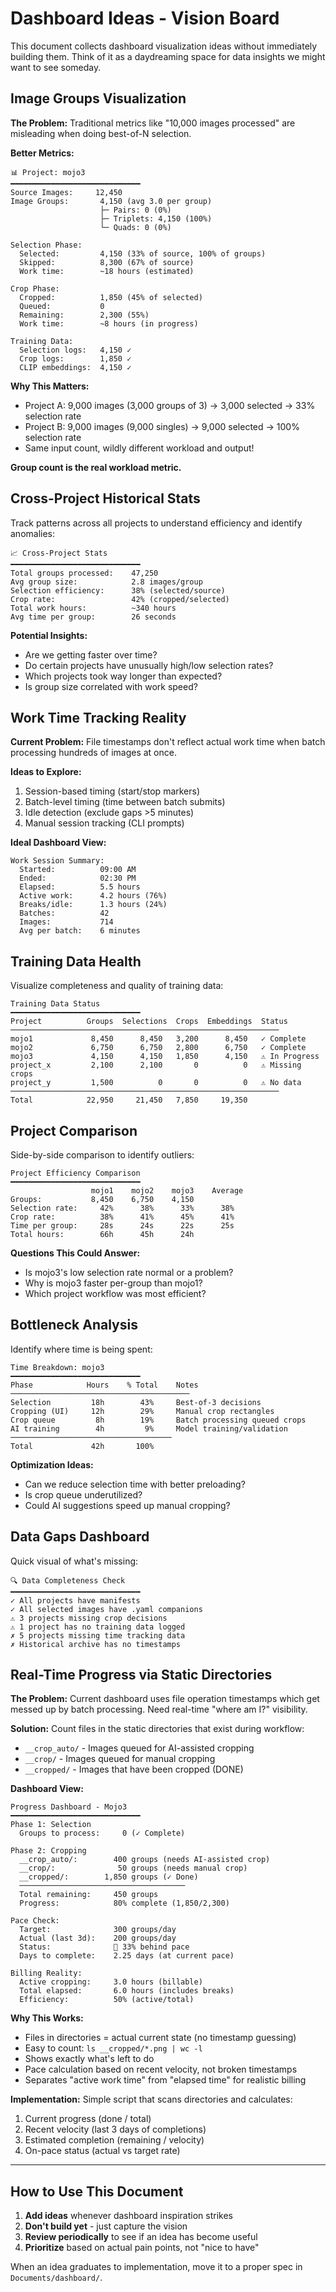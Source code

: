 # Dashboard Ideas - Vision Board

This document collects dashboard visualization ideas without immediately building them. Think of it as a daydreaming space for data insights we might want to see someday.

## Image Groups Visualization

**The Problem:** Traditional metrics like "10,000 images processed" are misleading when doing best-of-N selection.

**Better Metrics:**
```
📊 Project: mojo3
━━━━━━━━━━━━━━━━━━━━━━━━━━━━━
Source Images:     12,450
Image Groups:       4,150 (avg 3.0 per group)
                    ├─ Pairs: 0 (0%)
                    ├─ Triplets: 4,150 (100%)
                    └─ Quads: 0 (0%)

Selection Phase:
  Selected:         4,150 (33% of source, 100% of groups)
  Skipped:          8,300 (67% of source)
  Work time:        ~18 hours (estimated)

Crop Phase:
  Cropped:          1,850 (45% of selected)
  Queued:           0
  Remaining:        2,300 (55%)
  Work time:        ~8 hours (in progress)

Training Data:
  Selection logs:   4,150 ✓
  Crop logs:        1,850 ✓
  CLIP embeddings:  4,150 ✓
```

**Why This Matters:**
- Project A: 9,000 images (3,000 groups of 3) → 3,000 selected → 33% selection rate
- Project B: 9,000 images (9,000 singles) → 9,000 selected → 100% selection rate
- Same input count, wildly different workload and output!

**Group count is the real workload metric.**

## Cross-Project Historical Stats

Track patterns across all projects to understand efficiency and identify anomalies:

```
📈 Cross-Project Stats
━━━━━━━━━━━━━━━━━━━━━━━━━━━━━
Total groups processed:    47,250
Avg group size:            2.8 images/group
Selection efficiency:      38% (selected/source)
Crop rate:                 42% (cropped/selected)
Total work hours:          ~340 hours
Avg time per group:        26 seconds
```

**Potential Insights:**
- Are we getting faster over time?
- Do certain projects have unusually high/low selection rates?
- Which projects took way longer than expected?
- Is group size correlated with work speed?

## Work Time Tracking Reality

**Current Problem:** File timestamps don't reflect actual work time when batch processing hundreds of images at once.

**Ideas to Explore:**
1. Session-based timing (start/stop markers)
2. Batch-level timing (time between batch submits)
3. Idle detection (exclude gaps >5 minutes)
4. Manual session tracking (CLI prompts)

**Ideal Dashboard View:**
```
Work Session Summary:
  Started:          09:00 AM
  Ended:            02:30 PM
  Elapsed:          5.5 hours
  Active work:      4.2 hours (76%)
  Breaks/idle:      1.3 hours (24%)
  Batches:          42
  Images:           714
  Avg per batch:    6 minutes
```

## Training Data Health

Visualize completeness and quality of training data:

```
Training Data Status
━━━━━━━━━━━━━━━━━━━━━━━━━━━━━
Project          Groups  Selections  Crops  Embeddings  Status
────────────────────────────────────────────────────────────
mojo1             8,450      8,450   3,200      8,450   ✓ Complete
mojo2             6,750      6,750   2,800      6,750   ✓ Complete
mojo3             4,150      4,150   1,850      4,150   ⚠ In Progress
project_x         2,100      2,100       0          0   ⚠ Missing crops
project_y         1,500          0       0          0   ⚠ No data
────────────────────────────────────────────────────────────
Total            22,950     21,450   7,850     19,350
```

## Project Comparison

Side-by-side comparison to identify outliers:

```
Project Efficiency Comparison
━━━━━━━━━━━━━━━━━━━━━━━━━━━━━
                  mojo1    mojo2    mojo3    Average
Groups:           8,450    6,750    4,150
Selection rate:     42%      38%      33%      38%
Crop rate:          38%      41%      45%      41%
Time per group:     28s      24s      22s      25s
Total hours:        66h      45h      24h
```

**Questions This Could Answer:**
- Is mojo3's low selection rate normal or a problem?
- Why is mojo3 faster per-group than mojo1?
- Which project workflow was most efficient?

## Bottleneck Analysis

Identify where time is being spent:

```
Time Breakdown: mojo3
━━━━━━━━━━━━━━━━━━━━━━━━━━━━━
Phase            Hours    % Total    Notes
────────────────────────────────────────
Selection         18h        43%     Best-of-3 decisions
Cropping (UI)     12h        29%     Manual crop rectangles
Crop queue         8h        19%     Batch processing queued crops
AI training        4h         9%     Model training/validation
────────────────────────────────────
Total             42h       100%
```

**Optimization Ideas:**
- Can we reduce selection time with better preloading?
- Is crop queue underutilized?
- Could AI suggestions speed up manual cropping?

## Data Gaps Dashboard

Quick visual of what's missing:

```
🔍 Data Completeness Check
━━━━━━━━━━━━━━━━━━━━━━━━━━━━━
✓ All projects have manifests
✓ All selected images have .yaml companions
⚠ 3 projects missing crop decisions
⚠ 1 project has no training data logged
✗ 5 projects missing time tracking data
✗ Historical archive has no timestamps
```

## Real-Time Progress via Static Directories

**The Problem:** Current dashboard uses file operation timestamps which get messed up by batch processing. Need real-time "where am I?" visibility.

**Solution:** Count files in the static directories that exist during workflow:
- `__crop_auto/` - Images queued for AI-assisted cropping
- `__crop/` - Images queued for manual cropping
- `__cropped/` - Images that have been cropped (DONE)

**Dashboard View:**
```
Progress Dashboard - Mojo3
━━━━━━━━━━━━━━━━━━━━━━━━━━━━━
Phase 1: Selection
  Groups to process:     0 (✓ Complete)

Phase 2: Cropping
  __crop_auto/:        400 groups (needs AI-assisted crop)
  __crop/:              50 groups (needs manual crop)
  __cropped/:        1,850 groups (✓ Done)
  ─────────────────────────────────────
  Total remaining:     450 groups
  Progress:            80% complete (1,850/2,300)

Pace Check:
  Target:              300 groups/day
  Actual (last 3d):    200 groups/day
  Status:              🔴 33% behind pace
  Days to complete:    2.25 days (at current pace)

Billing Reality:
  Active cropping:     3.0 hours (billable)
  Total elapsed:       6.0 hours (includes breaks)
  Efficiency:          50% (active/total)
```

**Why This Works:**
- Files in directories = actual current state (no timestamp guessing)
- Easy to count: `ls __cropped/*.png | wc -l`
- Shows exactly what's left to do
- Pace calculation based on recent velocity, not broken timestamps
- Separates "active work time" from "elapsed time" for realistic billing

**Implementation:**
Simple script that scans directories and calculates:
1. Current progress (done / total)
2. Recent velocity (last 3 days of completions)
3. Estimated completion (remaining / velocity)
4. On-pace status (actual vs target rate)

---

## How to Use This Document

1. **Add ideas** whenever dashboard inspiration strikes
2. **Don't build yet** - just capture the vision
3. **Review periodically** to see if an idea has become useful
4. **Prioritize** based on actual pain points, not "nice to have"

When an idea graduates to implementation, move it to a proper spec in `Documents/dashboard/`.
